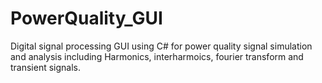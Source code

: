 # PowerQuality_GUI
Digital signal processing GUI using C# for power quality signal simulation and analysis including Harmonics, interharmoics, fourier transform and transient signals.

